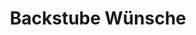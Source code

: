---
title: "Backstube Wünsche"
url: /muenchen/backstube-wuensche-bajuwarenstrasse/
shop: Bäckerei
---